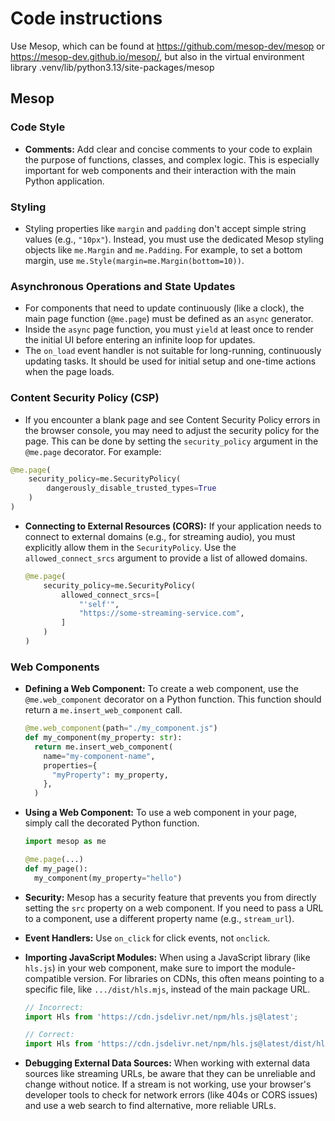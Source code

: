 # Code instructions

Use Mesop, which can be found at https://github.com/mesop-dev/mesop or https://mesop-dev.github.io/mesop/, but also in the virtual environment library .venv/lib/python3.13/site-packages/mesop

## Mesop

### Code Style

*   **Comments:** Add clear and concise comments to your code to explain the purpose of functions, classes, and complex logic. This is especially important for web components and their interaction with the main Python application.

### Styling

* Styling properties like `margin` and `padding` don't accept simple string values (e.g., `"10px"`). Instead, you must use the dedicated Mesop styling objects like `me.Margin` and `me.Padding`. For example, to set a bottom margin, use `me.Style(margin=me.Margin(bottom=10))`.

### Asynchronous Operations and State Updates

* For components that need to update continuously (like a clock), the main page function (`@me.page`) must be defined as an `async` generator.
* Inside the `async` page function, you must `yield` at least once to render the initial UI before entering an infinite loop for updates.
* The `on_load` event handler is not suitable for long-running, continuously updating tasks. It should be used for initial setup and one-time actions when the page loads.

### Content Security Policy (CSP)

* If you encounter a blank page and see Content Security Policy errors in the browser console, you may need to adjust the security policy for the page. This can be done by setting the `security_policy` argument in the `@me.page` decorator. For example:

```python
@me.page(
    security_policy=me.SecurityPolicy(
        dangerously_disable_trusted_types=True
    )
)
```

*   **Connecting to External Resources (CORS):** If your application needs to connect to external domains (e.g., for streaming audio), you must explicitly allow them in the `SecurityPolicy`. Use the `allowed_connect_srcs` argument to provide a list of allowed domains.

    ```python
    @me.page(
        security_policy=me.SecurityPolicy(
            allowed_connect_srcs=[
                "'self'",
                "https://some-streaming-service.com",
            ]
        )
    )
    ```

### Web Components

*   **Defining a Web Component:** To create a web component, use the `@me.web_component` decorator on a Python function. This function should return a `me.insert_web_component` call.

    ```python
    @me.web_component(path="./my_component.js")
    def my_component(my_property: str):
      return me.insert_web_component(
        name="my-component-name",
        properties={
          "myProperty": my_property,
        },
      )
    ```

*   **Using a Web Component:** To use a web component in your page, simply call the decorated Python function.

    ```python
    import mesop as me

    @me.page(...)
    def my_page():
      my_component(my_property="hello")
    ```

*   **Security:** Mesop has a security feature that prevents you from directly setting the `src` property on a web component. If you need to pass a URL to a component, use a different property name (e.g., `stream_url`).

*   **Event Handlers:** Use `on_click` for click events, not `onclick`.

*   **Importing JavaScript Modules:** When using a JavaScript library (like `hls.js`) in your web component, make sure to import the module-compatible version. For libraries on CDNs, this often means pointing to a specific file, like `.../dist/hls.mjs`, instead of the main package URL.

    ```javascript
    // Incorrect:
    import Hls from 'https://cdn.jsdelivr.net/npm/hls.js@latest';

    // Correct:
    import Hls from 'https://cdn.jsdelivr.net/npm/hls.js@latest/dist/hls.mjs';
    ```

*   **Debugging External Data Sources:** When working with external data sources like streaming URLs, be aware that they can be unreliable and change without notice. If a stream is not working, use your browser's developer tools to check for network errors (like 404s or CORS issues) and use a web search to find alternative, more reliable URLs.